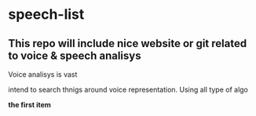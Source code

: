 # speech-list

## This  repo will include nice website or git related to voice & speech analisys

Voice analisys is vast

intend to search thnigs around voice representation. Using all type of algo

**the first item**


